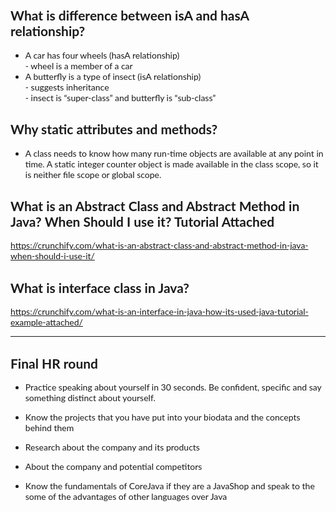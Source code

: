 <!DOCTYPE html>
<html>

<head>
  <meta charset="utf-8">
  <!--<meta name="viewport" content="width=device-width, initial-scale=1.0">-->
  <title>javaQuestions</title>
    <link rel="stylesheet" href="https://www.w3schools.com/w3css/4/w3.css">
    <link rel="stylesheet" href="https://fonts.googleapis.com/css?family=Lato">
    <link rel="stylesheet" href="https://cdnjs.cloudflare.com/ajax/libs/font-awesome/4.7.0/css/font-awesome.min.css">
    <style>
         body {font-family: "Lato", sans-serif;}
         .mySlides {display: none}
     </style>
</head>

<body class="stackedit">
  <div class="stackedit__html"><h2 id="what-is-difference-between-isa-and-hasa-relationship">What is difference between isA and hasA relationship?</h2>
<ul>
<li>A car has four wheels (hasA relationship)<br>
- wheel is a member of a car</li>
<li>A butterfly is a type of insect (isA relationship)<br>
- suggests inheritance<br>
- insect is “super-class” and butterfly is “sub-class”</li>
</ul>
<h2 id="why-static-attributes-and-methods">Why static attributes and methods?</h2>
<ul>
<li>A class needs to know how many run-time objects are available at any point in time. A static integer counter object is made available in the class scope, so it is neither file scope or global scope.</li>
</ul>
<h2 id="what-is-an-abstract-class-and-abstract-method-in-java-when-should-i-use-it-tutorial-attached">What is an Abstract Class and Abstract Method in Java? When Should I use it? Tutorial Attached</h2>
<p><a href="https://crunchify.com/what-is-an-abstract-class-and-abstract-method-in-java-when-should-i-use-it/">https://crunchify.com/what-is-an-abstract-class-and-abstract-method-in-java-when-should-i-use-it/</a></p>
<h2 id="what-is-interface-class-in-java">What is interface class in Java?</h2>
<p><a href="https://crunchify.com/what-is-an-interface-in-java-how-its-used-java-tutorial-example-attached/">https://crunchify.com/what-is-an-interface-in-java-how-its-used-java-tutorial-example-attached/</a></p>
<hr>
<h2 id="final-hr-round">Final HR round</h2>
<ul>
<li>
<p>Practice speaking about yourself in 30 seconds. Be confident, specific and say something distinct about yourself.</p>
</li>
<li>
<p>Know the projects that you have put into your biodata and the concepts behind them</p>
</li>
<li>
<p>Research about the company and its products</p>
</li>
<li>
<p>About the company and potential competitors</p>
</li>
<li>
<p>Know the fundamentals of CoreJava if they are a JavaShop and speak to the some of the advantages of other languages over Java</p>
</li>
</ul>
</div>
</body>

</html>
